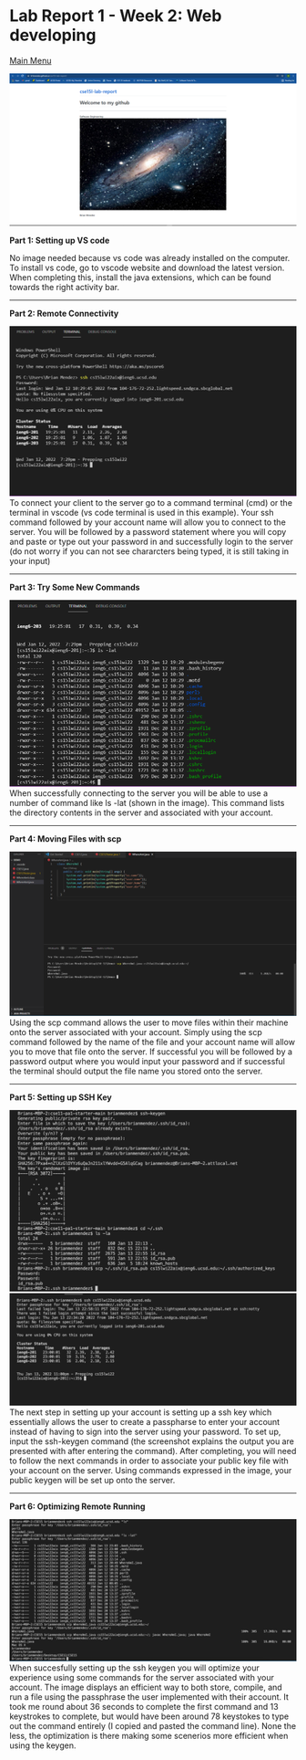 # Lab Report 1 - Week 2: Web developing

[Main Menu](https://b1mendez.github.io/cse15l-lab-report/) 

![Image](Capture.PNG)

**Part 1: Setting up VS code**

No image needed because vs code was already installed on the computer. To install vs code, go to vscode website and download the latest version. When completing this, install the java extensions, which can be found towards the right activity bar. 


---
**Part 2: Remote Connectivity**

![Screenshot](Remote-Connectivity.PNG)
To connect your client to the server go to a command terminal (cmd) or the terminal in vscode (vs code terminal is used in this example). Your ssh command followed by your account name will allow you to connect to the server. You will be followed by a password statement where you will copy and paste or type out your password in and successfully login to the server (do not worry if you can not see chararcters being typed, it is still taking in your input) <br/>

---
**Part 3: Try Some New Commands**

![Screenshot](Try-New-Commands.PNG) 
When successfully connecting to the server you will be able to use a number of command like ls -lat (shown in the image). This command lists the directory contents in the server and associated with your account. 

---
**Part 4: Moving Files with scp** 

![Screenshot](Moving-File.PNG)
Using the scp command allows the user to move files within their machine onto the server associated with your account. Simply using the scp command followed by the name of the file and your account name will allow you to move that file onto the server. If successful you will be followed by a password output where you would input your password and if successful the terminal should output the file name you stored onto the server. 

---
**Part 5: Setting up SSH Key** 

![Screenshot](SSH-Key.png)
![Screenshot](SSH-Key2.png)
The next step in setting up your account is setting up a ssh key which essentially allows the user to create a passpharse to enter your account instead of having to sign into the server using your password. To set up, input the ssh-keygen command (the screenshot explains the output you are presented with after entering the command). After completing, you will need to follow the next commands in order to associate your public key file with your account on the server. Using commands expressed in the image, your public keygen will be set up onto the server. 

---
**Part 6: Optimizing Remote Running**

![Screenshot](Optimizing-Remote.png) 
When succesfully setting up the ssh keygen you will optimize your experience using some commands for the server associated with your account. The image displays an efficient way to both store, compile, and run a file using the passphrase the user implemented with their account. It took me round about 36 seconds to complete the first command and 13 keystrokes to complete, but would have been around 78 keystokes to type out the command entirely (I copied and pasted the command line). None the less, the optimization is there making some scenerios more efficient when using the keygen.  
